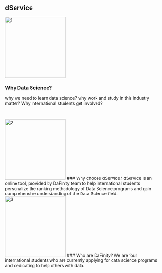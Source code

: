 ## dService

<a href="{{ site.baseurl }}/dashboard"><img src="https://user-images.githubusercontent.com/101531662/220003376-a59fc32e-be7e-42ec-b8c7-f495e3057801.png " alt="1" width="200" ></a>

### Why Data Science?
<!-- <p style="text-align: center; padding: 20px 0px 20px 0px;"> test inline css </p> -->
<p style="padding: 0px 0px 30px 0px;">why we need to learn data science? why work and study in this industry matter? Why international students get involved?</p>


<img src="https://user-images.githubusercontent.com/101531662/220003427-5d3d12a0-6000-4ba1-82e1-509752bc03c8.png" alt="2" width="200">
### Why choose dService?
dService is an online tool, provided by DaFinity team to help international students personalize the ranking methodology of Data Science programs and gain comprehensive understanding of the Data Science field.

<img src="https://user-images.githubusercontent.com/101531662/220003457-acab3ea2-47e1-4923-b1d7-964e07990e56.png" alt="3" width="200">
### Who are DaFinity?
We are four international students who are currently applying for data science programs and dedicating to help others with data. 
